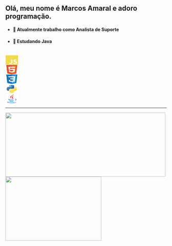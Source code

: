 <h2>Olá, meu nome é Marcos Amaral e adoro programação.</h2>

- <h4>🔭 Atualmente trabalho como <b>Analista de Suporte</b></h4>
- <h4>🌱 Estudando <b>Java</b></h4>

<div style="display: grid"><br>
  <img align="center" alt="Js" height="30" width="40" src="https://raw.githubusercontent.com/devicons/devicon/master/icons/javascript/javascript-plain.svg">
  <img align="center" alt="HTML" height="30" width="40" src="https://raw.githubusercontent.com/devicons/devicon/master/icons/html5/html5-original.svg">
  <img align="center" alt="CSS" height="30" width="40" src="https://raw.githubusercontent.com/devicons/devicon/master/icons/css3/css3-original.svg">
  <img align="center" alt="Python" height="30" width="40" src="https://raw.githubusercontent.com/devicons/devicon/master/icons/python/python-original.svg">
  <img align="center" alt="Java" height="30" width="40" src="https://raw.githubusercontent.com/devicons/devicon/master/icons/java/java-original.svg">
  
  <hr>
  
  <img height=200 width=500 align="center" src="https://github-readme-stats.vercel.app/api?username=marcospsamaral&show_icons=true&theme=github_dark&custom_title=Status+GitHub+Marcos&locale=pt-br">
  
  <img height=200 width=300 align="center" src="https://github-readme-stats.vercel.app/api/top-langs/?username=marcospsamaral&hide_progress=false&&show_icons=true&theme=github_dark&locale=pt-br">
</div>
